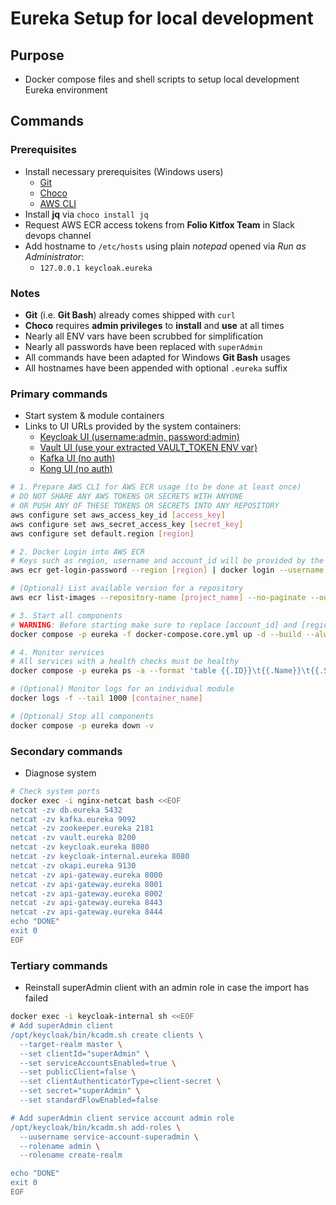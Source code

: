 # Eureka Setup for local development

## Purpose

- Docker compose files and shell scripts to setup local development Eureka environment

## Commands

### Prerequisites

- Install necessary prerequisites (Windows users)
  - [Git](<https://git-scm.com/>)
  - [Choco](<https://chocolatey.org/install>)
  - [AWS CLI](<https://docs.aws.amazon.com/cli/latest/userguide/getting-started-install.html>)
- Install **jq** via `choco install jq`
- Request AWS ECR access tokens from **Folio Kitfox Team** in Slack devops channel
- Add hostname to `/etc/hosts` using plain *notepad* opened via *Run as Administrator*:
  - `127.0.0.1 keycloak.eureka`
  
### Notes

- **Git** (i.e. **Git Bash**) already comes shipped with  `curl`
- **Choco** requires **admin privileges** to **install** and **use** at all times
- Nearly all ENV vars have been scrubbed for simplification
- Nearly all passwords have been replaced with `superAdmin`
- All commands have been adapted for Windows **Git Bash** usages
- All hostnames have been appended with optional `.eureka` suffix

### Primary commands

- Start system & module containers
- Links to UI URLs provided by the system containers:
  - [Keycloak UI (username:admin, password:admin)](<http://keycloak.eureka:8080>)
  - [Vault UI (use your extracted VAULT_TOKEN ENV var)](<http://localhost:8200>)
  - [Kafka UI (no auth)](<http://localhost:9080>)
  - [Kong UI (no auth)](<http://localhost:8002>)

```bash
# 1. Prepare AWS CLI for AWS ECR usage (to be done at least once)
# DO NOT SHARE ANY AWS TOKENS OR SECRETS WITH ANYONE 
# OR PUSH ANY OF THESE TOKENS OR SECRETS INTO ANY REPOSITORY
aws configure set aws_access_key_id [access_key] 
aws configure set aws_secret_access_key [secret_key] 
aws configure set default.region [region] 

# 2. Docker Login into AWS ECR
# Keys such as region, username and account_id will be provided by the Kitfox Team
aws ecr get-login-password --region [region] | docker login --username [username] --password-stdin [account_id].dkr.ecr.[region].amazonaws.com

# (Optional) List available version for a repository
aws ecr list-images --repository-name [project_name] --no-paginate --output table

# 3. Start all components
# WARNING: Before starting make sure to replace [account_id] and [region] in .env with your provided values
docker compose -p eureka -f docker-compose.core.yml up -d --build --always-recreate-deps --force-recreate && sleep 60

# 4. Monitor services
# All services with a health checks must be healthy 
docker compose -p eureka ps -a --format 'table {{.ID}}\t{{.Name}}\t{{.Status}}\t{{.Image}}'

# (Optional) Monitor logs for an individual module
docker logs -f --tail 1000 [container_name]

# (Optional) Stop all components
docker compose -p eureka down -v
```

### Secondary commands

- Diagnose system

```bash
# Check system ports
docker exec -i nginx-netcat bash <<EOF
netcat -zv db.eureka 5432
netcat -zv kafka.eureka 9092
netcat -zv zookeeper.eureka 2181
netcat -zv vault.eureka 8200
netcat -zv keycloak.eureka 8080
netcat -zv keycloak-internal.eureka 8080
netcat -zv okapi.eureka 9130
netcat -zv api-gateway.eureka 8000
netcat -zv api-gateway.eureka 8001
netcat -zv api-gateway.eureka 8002
netcat -zv api-gateway.eureka 8443
netcat -zv api-gateway.eureka 8444
echo "DONE"
exit 0
EOF
```

### Tertiary commands

- Reinstall superAdmin client with an admin role in case the import has failed

```bash
docker exec -i keycloak-internal sh <<EOF
# Add superAdmin client
/opt/keycloak/bin/kcadm.sh create clients \
  --target-realm master \
  --set clientId="superAdmin" \
  --set serviceAccountsEnabled=true \
  --set publicClient=false \
  --set clientAuthenticatorType=client-secret \
  --set secret="superAdmin" \
  --set standardFlowEnabled=false

# Add superAdmin client service account admin role
/opt/keycloak/bin/kcadm.sh add-roles \
  --uusername service-account-superadmin \
  --rolename admin \
  --rolename create-realm

echo "DONE"
exit 0
EOF
```
